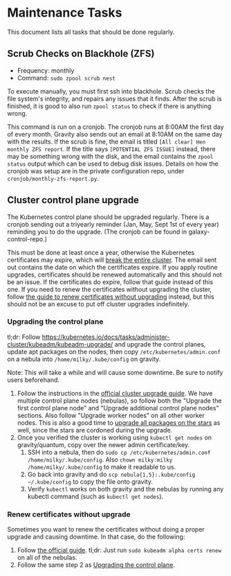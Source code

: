# Maintenance Tasks

This document lists all tasks that should be done regularly.

## Scrub Checks on Blackhole (ZFS)

* Frequency: monthly
* Command: `sudo zpool scrub nest`

To execute manually, you must first ssh into blackhole. 
Scrub checks the file system's integrity, and repairs 
any issues that it finds. After the scrub is finished, 
it is good to also run `zpool status` to check if there 
is anything wrong.

This command is run on a cronjob. The cronjob runs at 8:00AM 
the first day of every month. Gravity also sends out an 
email at 8:10AM on the same day with the results. If the 
scrub is fine, the email is titled 
`[All clear] Hen monthly ZFS report`. If the title 
says `[POTENTIAL ZFS ISSUE]` instead, there may be 
something wrong with the disk, and the email contains 
the `zpool status` output which can be used to debug disk 
issues. Details on how the cronjob was setup are in the 
private configuration repo, under `cronjob/monthly-zfs-report.py`.

## Cluster control plane upgrade

The Kubernetes control plane should be upgraded regularly. 
There is a cronjob sending out a triyearly reminder 
(Jan, May, Sept 1st of every year) reminding you to do the 
upgrade. (The cronjob can be found in galaxy-control-repo.) 

This must be done at least once a year, otherwise the 
Kubernetes certificates may expire, which will 
[break the entire cluster](/docs/Bare-Metal/troubleshooting/KubeadmCert.md#more-complex-solution-renewing-kubeadm-certificates). 
The email sent out contains the date on which the 
certificates expire. If you apply routine upgrades, 
certificates should be renewed automatically and this 
should not be an issue. If the certificates do expire, 
follow that guide instead of this one. If you need to 
renew the certificates without upgrading the cluster, 
follow [the guide to renew certificates without upgrading](#renew-certificates-without-upgrade) 
instead, but this should not be an excuse to put off 
cluster upgrades indefinitely.

### Upgrading the control plane

tl;dr: Follow https://kubernetes.io/docs/tasks/administer-cluster/kubeadm/kubeadm-upgrade/ and upgrade the control planes, update apt packages on the nodes, then copy `/etc/kubernetes/admin.conf` on a nebula into `/home/milky/.kube/config` on gravity.

Note: This will take a while and will cause some downtime. Be sure to notify users beforehand.

1. Follow the instructions in the [official cluster upgrade guide](https://kubernetes.io/docs/tasks/administer-cluster/kubeadm/kubeadm-upgrade/). We have multiple control plane nodes (nebulas), so follow both the "Upgrade the first control plane node" and "Upgrade additional control plane nodes" sections. Also follow "Upgrade worker nodes" on all other worker nodes. This is also a good time to [upgrade all packages on the stars](https://github.com/LibreTexts/metalc/blob/447a459bacfbc6a29d80229e7df2f2bfb953cd7a/docs/updating-ubuntu-kubelet.md) as well, since the stars are cordoned during the upgrade.
2. Once you verified the cluster is working using `kubectl get nodes` on gravity/quantum, copy over the newer admin certificate/key.
   1. SSH into a nebula, then do `sudo cp /etc/kubernetes/admin.conf /home/milky/.kube/config`. Also `chown milky:milky /home/milky/.kube/config` to make it readable to us.
   2. Go back into gravity and do `scp nebula{1,5}:.kube/config ~/.kube/config` to copy the file onto gravity.
   3. Verify `kubectl` works on both gravity and the nebulas by running any kubectl command (such as `kubectl get nodes`).

### Renew certificates without upgrade

Sometimes you want to renew the certificates without doing a proper upgrade and causing downtime. In that case, do the following:

1. Follow [the official guide](https://kubernetes.io/docs/tasks/administer-cluster/kubeadm/kubeadm-certs/#manual-certificate-renewal). tl;dr: Just run `sudo kubeadm alpha certs renew` on all of the nebulas.
2. Follow the same step 2 as [Upgrading the control plane](#upgrading-the-control-plane).

